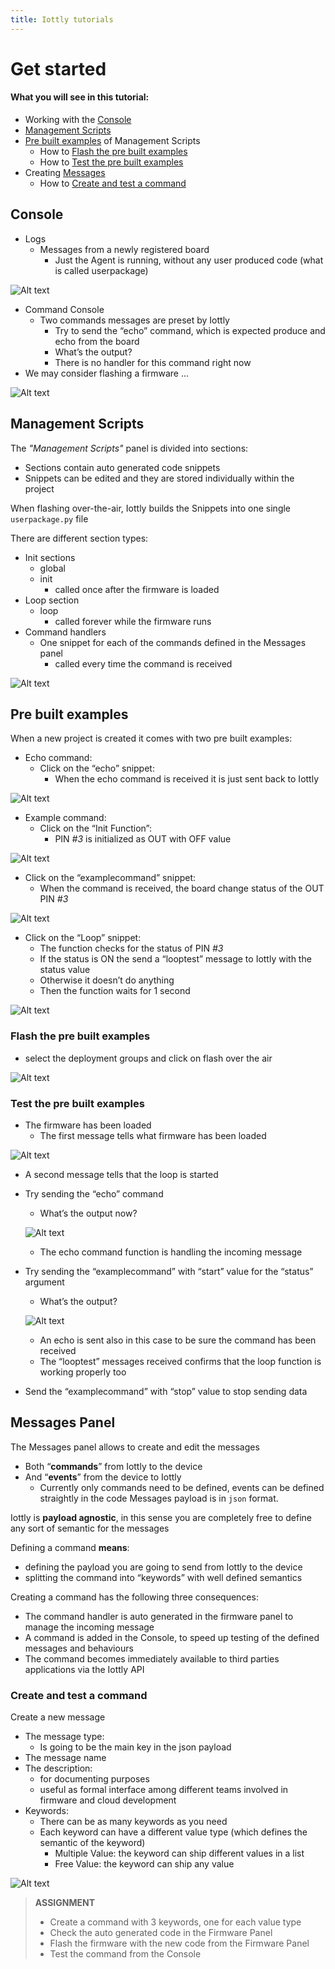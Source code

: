 ```yaml
---
title: Iottly tutorials
---
```


# Get started


#### What you will see in this tutorial:
- Working with the [Console](#console)
- [Management Scripts](#management-scripts)
- [Pre built examples](#pre-built-examples) of Management Scripts
  - How to [Flash the pre built examples](#flash-the-pre-built-examples)
  - How to [Test the pre built examples](#test-the-pre-built-examples)
- Creating [Messages](#messages-panel)
  - How to [Create and test a command](#create-and-test-a-command)
  

## Console

- Logs
  - Messages from a newly registered board
    - Just the Agent is running, without any user produced code (what is called userpackage)
    
    
![Alt text](/images/board_connected.png)


- Command Console
  - Two commands messages are preset by Iottly
    - Try to send the “echo” command, which is expected produce and echo from the board
    - What’s the output?
    - There is no handler for this command right now
- We may consider flashing a firmware ...


![Alt text](/images/command_console.png) 



## Management Scripts

The _"Management Scripts"_ panel is divided into sections:
- Sections contain auto generated code snippets
- Snippets can be edited and they are stored individually within the project


When flashing over-the-air, Iottly builds the Snippets into one single `userpackage.py` file


There are different section types:
- Init sections
  - global 
  - init 
    - called once after the firmware is loaded
- Loop section
  - loop 
    - called forever while the firmware runs
- Command handlers
  - One snippet for each of the commands defined in the Messages panel
    - called every time the command is received


![Alt text](/images/coding_firmware.png) 



## Pre built examples


When a new project is created it comes with two pre built examples:


- Echo command:    
  - Click on the “echo” snippet: 
    - When the echo command is received it is just sent back to Iottly
    
    
![Alt text](/images/echo.png) 

    
- Example command:
  - Click on the “Init Function”:
    - PIN *#3* is initialized as OUT with OFF value
   
  
![Alt text](/images/init_function.png) 

    
  - Click on the “examplecommand” snippet: 
    - When the command is received, the board change status of the OUT PIN *#3*
    
    
![Alt text](/images/examplecommand.png) 

    
  - Click on the “Loop” snippet: 
    - The function checks for the status of PIN *#3*
    - If the status is ON the send a “looptest” message to Iottly with the status value
    - Otherwise it doesn’t do anything
    - Then the function waits for 1 second
      
      
![Alt text](/images/loop_function.png) 

    
###  Flash the pre built examples

- select the deployment groups and click on flash over the air

![Alt text](/images/flash_over_air.png) 

  
### Test the pre built examples


- The firmware has been loaded
  - The first message tells what firmware has been loaded 
  
  
![Alt text](/images/loaded_firmware.png) 


  - A second message tells that the loop is started
- Try sending the “echo” command
  - What’s the output now? 
  
  
  ![Alt text](/images/echo_command.png) 


  - The echo command function is handling the incoming message
- Try sending the “examplecommand” with “start” value for the “status” argument
  - What’s the output? 
  
  
  ![Alt text](/images/example_command_status.png) 
  
  
  - An echo is sent also in this case to be sure the command has been received
  - The “looptest” messages received confirms that the loop function is working properly too
- Send the “examplecommand” with “stop” value to stop sending data


## Messages Panel


The Messages panel allows to create and edit the messages
- Both “**commands**” from Iottly to the device
- And “**events**” from the device to Iottly
  - Currently only commands need to be defined, events can be defined straightly in the code
Messages payload is in ```json``` format.


Iottly is **payload agnostic**, in this sense you are completely free to define any sort of semantic for the messages


Defining a command **means**:
- defining the payload you are going to send from Iottly to the device
- splitting the command into “keywords” with well defined semantics


Creating a command has the following three consequences:
- The command handler is auto generated in the firmware panel to manage the incoming message 
- A command is added in the Console, to speed up testing of the defined messages and behaviours
- The command becomes immediately available to third parties applications via the Iottly API 

### Create and test a command

Create a new message
- The message type:
  - Is going to be the main key in the json payload
- The message name
- The description: 
  - for documenting purposes
  - useful as formal interface among different teams involved in firmware and cloud development
- Keywords:
  - There can be as many keywords as you need
  - Each keyword can have a different value type (which defines the semantic of the keyword)
    - Multiple Value: the keyword can ship different values in a list
    - Free Value: the keyword can ship any value


![Alt text](/images/iottly_message_setup0.png) 
   

    
>**ASSIGNMENT**    
>- Create a command with 3 keywords, one for each value type
>- Check the auto generated code in the Firmware Panel
>- Flash the firmware with the new code from the Firmware Panel
>- Test the command from the Console

